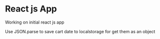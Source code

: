 # React js App
Working on initial react js app

Use JSON.parse to save cart date to localstorage for get them as an object